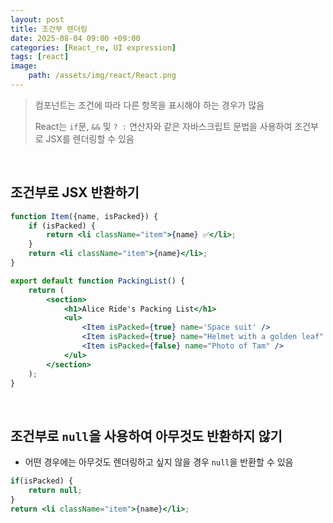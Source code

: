 ```yaml
---
layout: post
title: 조건부 렌더링
date: 2025-08-04 09:00 +09:00
categories: [React_re, UI expression]
tags: [react]
image:
    path: /assets/img/react/React.png
---
```


> 컴포넌트는 조건에 따라 다른 항목을 표시해야 하는 경우가 많음
>
> React는 `if`문, `&&` 및 `? :` 연산자와 같은 자바스크립트 문법을 사용하여 조건부로 JSX를 렌더링할 수 있음

<br>

## 조건부로 JSX 반환하기

```jsx
function Item({name, isPacked}) {
    if (isPacked) {
        return <li className="item">{name} ✅</li>;
    }
    return <li className="item">{name}</li>;
}

export default function PackingList() {
    return (
        <section>
            <h1>Alice Ride's Packing List</h1>
            <ul>
                <Item isPacked={true} name='Space suit' />
                <Item isPacked={true} name="Helmet with a golden leaf" />
                <Item isPacked={false} name="Photo of Tam" />
            </ul>
        </section>    
    );
}
```


<br>

## 조건부로 `null`을 사용하여 아무것도 반환하지 않기

- 어떤 경우에는 아무것도 렌더링하고 싶지 않을 경우 `null`을 반환할 수 있음

```jsx
if(isPacked) {
    return null;
}
return <li className="item">{name}</li>;
```

<br>

